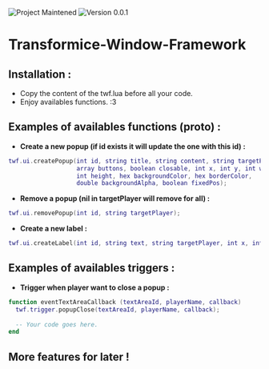 ![Project Maintened](https://img.shields.io/badge/Project-maintened-green.svg)    ![Version 0.0.1](https://img.shields.io/badge/version-0.0.1-green.svg)

Transformice-Window-Framework
=============================

Installation :
--------------
  * Copy the content of the twf.lua before all your code.
  * Enjoy availables functions. :3

Examples of availables functions (proto) :
------------------------------------------

  * **Create a new popup (if id exists it will update the one with this id) :**
  ``` lua  
  twf.ui.createPopup(int id, string title, string content, string targetPlayer,
                     array buttons, boolean closable, int x, int y, int width,
                     int height, hex backgroundColor, hex borderColor, 
                     double backgroundAlpha, boolean fixedPos);
  ```
  
  * **Remove a popup (nil in targetPlayer will remove for all) :**
  ``` lua
  twf.ui.removePopup(int id, string targetPlayer);
  ```
  
  * **Create a new label :**
  ``` lua
  twf.ui.createLabel(int id, string text, string targetPlayer, int x, int y);
  ```

Examples of availables triggers :
---------------------------------

 * **Trigger when player want to close a popup :**

 ``` lua
 function eventTextAreaCallback (textAreaId, playerName, callback)
   twf.trigger.popupClose(textAreaId, playerName, callback);
   
   -- Your code goes here.
 end
 ```

More features for later !
-------------------------
